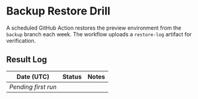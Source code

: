 # Backup Restore Drill

A scheduled GitHub Action restores the preview environment from the `backup` branch each week. The workflow uploads a `restore-log` artifact for verification.

## Result Log

| Date (UTC) | Status | Notes |
|------------|--------|-------|
| _Pending first run_ | | |
